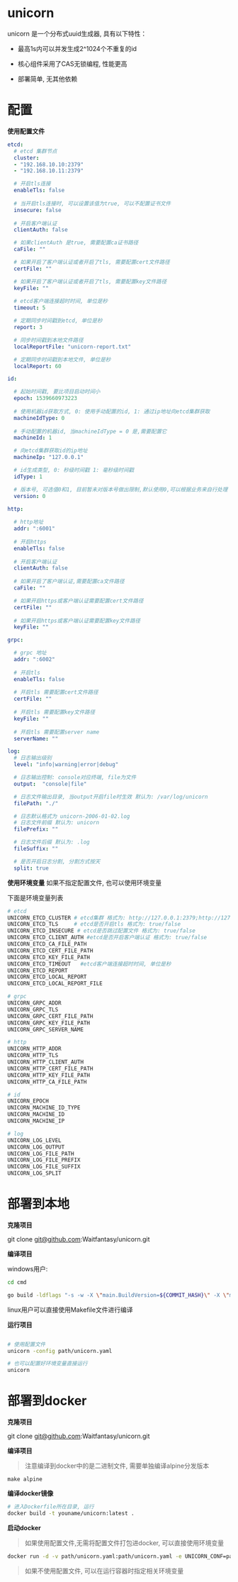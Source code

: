 # unicorn

unicorn 是一个分布式uuid生成器, 具有以下特性：

- 最高1s内可以并发生成2^1024个不重复的id

- 核心组件采用了CAS无锁编程, 性能更高

- 部署简单, 无其他依赖


# 配置

**使用配置文件**

```yaml
etcd:
  # etcd 集群节点
  cluster:
  - "192.168.10.10:2379"
  - "192.168.10.11:2379"

  # 开启tls连接
  enableTls: false
 
  # 当开启tls连接时, 可以设置该值为true, 可以不配置证书文件
  insecure: false
  
  # 开启客户端认证
  clientAuth: false

  # 如果clientAuth 是true, 需要配置ca证书路径
  caFile: ""

  # 如果开启了客户端认证或者开启了tls, 需要配置cert文件路径
  certFile: ""

  # 如果开启了客户端认证或者开启了tls, 需要配置key文件路径
  keyFile: ""
  
  # etcd客户端连接超时时间, 单位是秒
  timeout: 5

  # 定期同步时间戳到etcd, 单位是秒
  report: 3

  # 同步时间戳到本地文件路径
  localReportFile: "unicorn-report.txt"

  # 定期同步时间戳到本地文件, 单位是秒
  localReport: 60

id:

  # 起始时间戳, 要比项目启动时间小
  epoch: 1539660973223
  
  # 使用机器id获取方式, 0: 使用手动配置的id, 1: 通过ip地址向etcd集群获取
  machineIdType: 0
  
  # 手动配置的机器id, 当machineIdType = 0 是,需要配置它
  machineId: 1

  # 向etcd集群获取id的ip地址
  machineIp: "127.0.0.1"

  # id生成类型, 0: 秒级时间戳 1: 毫秒级时间戳
  idType: 1

  # 版本号, 可选值0和1, 目前暂未对版本号做出限制,默认使用0,可以根据业务来自行处理
  version: 0

http:
  
  # http地址
  addr: ":6001"
  
  # 开启https
  enableTls: false
  
  # 开启客户端认证
  clientAuth: false
  
  # 如果开启了客户端认证,需要配置ca文件路径
  caFile: ""

  # 如果开启https或客户端认证需要配置cert文件路径 
  certFile: ""
  
  # 如果开启https或客户端认证需要配置key文件路径 
  keyFile: ""

grpc:

  # grpc 地址
  addr: ":6002"
  
  # 开启tls
  enableTls: false
  
  # 开启tls 需要配置cert文件路径
  certFile: ""
  
  # 开启tls 需要配置key文件路径
  keyFile: ""  
  
  # 开启tls 需要配置server name
  serverName: ""

log:
  # 日志输出级别 
  level: "info|warning|error|debug"

  # 日志输出控制: console对应终端, file为文件
  output:  "console|file"

  # 日志文件输出目录, 当output开启file时生效 默认为: /var/log/unicorn
  filePath: "./"

  # 日志默认格式为 unicorn-2006-01-02.log
  # 日志文件前缀 默认为: unicorn
  filePrefix: ""

  # 日志文件后缀 默认为: .log
  fileSuffix: ""

  # 是否开启日志分割, 分割方式按天
  split: true

```


**使用环境变量**
如果不指定配置文件, 也可以使用环境变量

下面是环境变量列表

```bash
# etcd
UNICORN_ETCD_CLUSTER # etcd集群 格式为: http://127.0.0.1:2379;http://127.0.0.1:2380;
UNICORN_ETCD_TLS     # etcd是否开启tls 格式为: true/false
UNICORN_ETCD_INSECURE # etcd是否跳过配置文件 格式为: true/false
UNICORN_ETCD_CLIENT_AUTH #etcd是否开启客户端认证 格式为: true/false
UNICORN_ETCD_CA_FILE_PATH
UNICORN_ETCD_CERT_FILE_PATH
UNICORN_ETCD_KEY_FILE_PATH
UNICORN_ETCD_TIMEOUT   #etcd客户端连接超时时间, 单位是秒
UNICORN_ETCD_REPORT
UNICORN_ETCD_LOCAL_REPORT
UNICORN_ETCD_LOCAL_REPORT_FILE

# grpc
UNICORN_GRPC_ADDR
UNICORN_GRPC_TLS
UNICORN_GRPC_CERT_FILE_PATH
UNICORN_GRPC_KEY_FILE_PATH
UNICORN_GRPC_SERVER_NAME

# http
UNICORN_HTTP_ADDR
UNICORN_HTTP_TLS
UNICORN_HTTP_CLIENT_AUTH
UNICORN_HTTP_CERT_FILE_PATH
UNICORN_HTTP_KEY_FILE_PATH
UNICORN_HTTP_CA_FILE_PATH

# id
UNICORN_EPOCH
UNICORN_MACHINE_ID_TYPE
UNICORN_MACHINE_ID
UNICORN_MACHINE_IP

# log
UNICORN_LOG_LEVEL
UNICORN_LOG_OUTPUT
UNICORN_LOG_FILE_PATH
UNICORN_LOG_FILE_PREFIX
UNICORN_LOG_FILE_SUFFIX
UNICORN_LOG_SPLIT

```

# 部署到本地

**克隆项目**

git clone git@github.com:Waitfantasy/unicorn.git

**编译项目**

windows用户:

```bash
cd cmd

go build -ldflags "-s -w -X \"main.BuildVersion=${COMMIT_HASH}\" -X \"main.BuildDate=$(BUILD_DATE)\"" -o ./bin/unicorn ./cmd
```
linux用户可以直接使用Makefile文件进行编译


**运行项目**

```bash

# 使用配置文件
unicorn -config path/unicorn.yaml

# 也可以配置好环境变量直接运行
unicorn
```


# 部署到docker

**克隆项目**

git clone git@github.com:Waitfantasy/unicorn.git

**编译项目**

> 注意编译到docker中的是二进制文件, 需要单独编译alpine分发版本

`make alpine`

**编译docker镜像**

```bash
# 进入Dockerfile所在目录, 运行
docker build -t youname/unicorn:latest .
```

**启动docker**

> 如果使用配置文件,无需将配置文件打包进docker, 可以直接使用环境变量

```bash
docker run -d -v path/unicorn.yaml:path/unicorn.yaml -e UNICORN_CONF=path/unicorn.yaml -p 6001:6001 -p 6002:6002 --name unicorn unicorn
```

> 如果不使用配置文件, 可以在运行容器时指定相关环境变量

